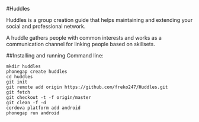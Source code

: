 #Huddles

Huddles is a group creation guide that helps maintaining and extending your social and professional network.

A huddle gathers people with common interests and works as a communication channel for linking people based on skillsets.

##Installing and running
Command line:

    mkdir huddles
    phonegap create huddles
    cd huddles
    git init
    git remote add origin https://github.com/freko247/Huddles.git
    git fetch
    git checkout -t -f origin/master
    git clean -f -d
    cordova platform add android
    phonegap run android
